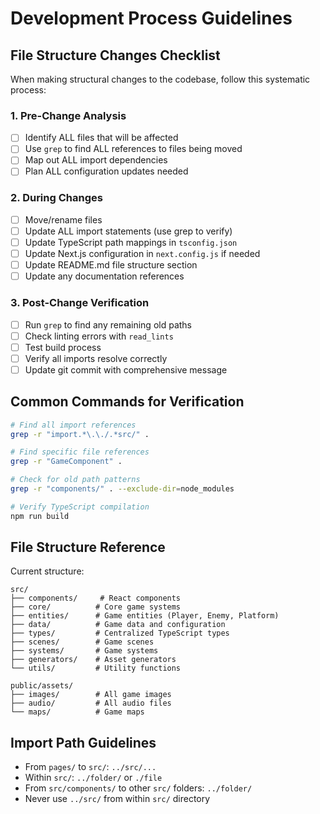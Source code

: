 # Development Process Guidelines

## File Structure Changes Checklist

When making structural changes to the codebase, follow this systematic process:

### 1. Pre-Change Analysis

- [ ] Identify ALL files that will be affected
- [ ] Use `grep` to find ALL references to files being moved
- [ ] Map out ALL import dependencies
- [ ] Plan ALL configuration updates needed

### 2. During Changes

- [ ] Move/rename files
- [ ] Update ALL import statements (use grep to verify)
- [ ] Update TypeScript path mappings in `tsconfig.json`
- [ ] Update Next.js configuration in `next.config.js` if needed
- [ ] Update README.md file structure section
- [ ] Update any documentation references

### 3. Post-Change Verification

- [ ] Run `grep` to find any remaining old paths
- [ ] Check linting errors with `read_lints`
- [ ] Test build process
- [ ] Verify all imports resolve correctly
- [ ] Update git commit with comprehensive message

## Common Commands for Verification

```bash
# Find all import references
grep -r "import.*\.\./.*src/" .

# Find specific file references
grep -r "GameComponent" .

# Check for old path patterns
grep -r "components/" . --exclude-dir=node_modules

# Verify TypeScript compilation
npm run build
```

## File Structure Reference

Current structure:

```
src/
├── components/     # React components
├── core/          # Core game systems
├── entities/      # Game entities (Player, Enemy, Platform)
├── data/          # Game data and configuration
├── types/         # Centralized TypeScript types
├── scenes/        # Game scenes
├── systems/       # Game systems
├── generators/    # Asset generators
└── utils/         # Utility functions

public/assets/
├── images/        # All game images
├── audio/         # All audio files
└── maps/          # Game maps
```

## Import Path Guidelines

- From `pages/` to `src/`: `../src/...`
- Within `src/`: `../folder/` or `./file`
- From `src/components/` to other `src/` folders: `../folder/`
- Never use `../src/` from within `src/` directory
